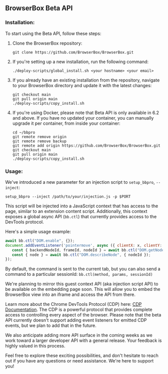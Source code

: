 ## BrowserBox Beta API

### Installation:

To start using the Beta API, follow these steps:

1. Clone the BrowserBox repository:
   ```
   git clone https://github.com/BrowserBox/BrowserBox.git
   ```

2. If you're setting up a new installation, run the following command:
   ```
   ./deploy-scripts/global_install.sh <your hostname> <your email>
   ```

3. If you already have an existing installation from the repository, navigate to your BrowserBox directory and update it with the latest changes:
   ```
   git checkout main
   git pull origin main
   ./deploy-scripts/copy_install.sh
   ```

4. If you're using Docker, please note that Beta API is only available in 6.2 and above. If you have no updated your container, you can manually upgrade it per container, from inside your container:
   ```
   cd ~/bbpro
   git remote remove origin 
   git remote remove backup
   git remote add origin https://github.com/BrowserBox/BrowserBox.git
   git checkout main
   git pull origin main
   ./deploy-scripts/copy_install.sh
   ```

### Usage:

We've introduced a new parameter for an injection script to `setup_bbpro`, `--inject`:

```
setup_bbpro --inject /path/to/your/injection.js -p $PORT
```

This script will be injected into a JavaScript context that has access to the page, similar to an extension content script. Additionally, this context exposes a global async API (`bb.ctl`) that currently provides access to the DevTools protocol.

Here's a simple usage example:

```javascript
await bb.ctl("DOM.enable", {});
document.addEventListener('pointermove', async ({ clientX: x, clientY: y }) => {
   const { backendNodeId, frameId, nodeId } = await bb.ctl("DOM.getNodeForLocation", { x, y });
   const { node } = await bb.ctl("DOM.describeNode", { nodeId });
});
```

By default, the command is sent to the current tab, but you can also send a command to a particular sessionId: `bb.ctl(method, params, sessionId)`

We're planning to mirror this guest context API (aka injection script API) to be available on the embedding page soon. This will allow you to embed the BrowserBox view into an iframe and access the API from there.

Learn more about the Chrome DevTools Protocol (CDP) here: [CDP Documentation](https://chromedevtools.github.io/devtools-protocol/). The CDP is a powerful protocol that provides complete access to controlling every aspect of the browser. Please note that the beta API currently doesn't support adding event listeners for emitted CDP events, but we plan to add that in the future.

We also anticipate adding more API surface in the coming weeks as we work toward a larger developer API with a general release. Your feedback is highly valued in this process.

Feel free to explore these exciting possibilities, and don't hesitate to reach out if you have any questions or need assistance. We're here to support you!
